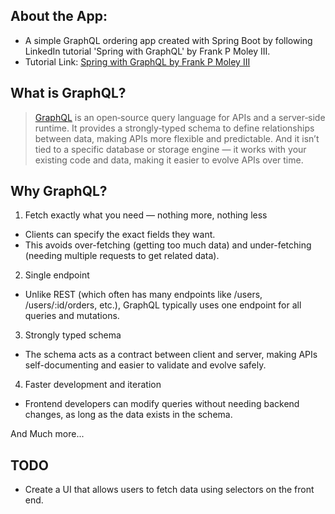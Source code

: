 ## About the App:
- A simple GraphQL ordering app created with Spring Boot by following LinkedIn tutorial 'Spring with GraphQL' by Frank P Moley III. 
- Tutorial Link: [Spring with GraphQL by Frank P Moley III](https://www.linkedin.com/learning/spring-with-graphql)

## What is GraphQL?
> [GraphQL](https://graphql.org/) is an open‑source query language for APIs and a server‑side runtime. It provides a strongly‑typed schema to define relationships between data, making APIs more flexible and predictable. And it isn’t tied to a specific database or storage engine — it works with your existing code and data, making it easier to evolve APIs over time.

## Why GraphQL?
1. Fetch exactly what you need — nothing more, nothing less
  - Clients can specify the exact fields they want.
  - This avoids over-fetching (getting too much data) and under-fetching (needing multiple requests to get related data).

2. Single endpoint
  - Unlike REST (which often has many endpoints like /users, /users/:id/orders, etc.), GraphQL typically uses one endpoint for all queries and mutations.

3. Strongly typed schema
  - The schema acts as a contract between client and server, making APIs self-documenting and easier to validate and evolve safely.

4. Faster development and iteration
  - Frontend developers can modify queries without needing backend changes, as long as the data exists in the schema.

And Much more...

## TODO
- Create a UI that allows users to  fetch data using selectors on the front end.
